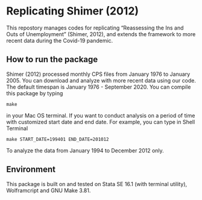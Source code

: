 # Replicating Shimer (2012)

This repostory manages codes for replicating “Reassessing the Ins and Outs of Unemployment” (Shimer, 2012), and extends the framework to more recent data during the Covid-19 pandemic.

## How to run the package
Shimer (2012) processed monthly CPS files from January 1976 to January 2005. You can download and analyze with more recent data using our code. The default timespan is January 1976 - September 2020. You can compile this package by typing
```
make
```
in your Mac OS terminal. If you want to conduct analysis on a period of time with customized start date and end date. For example, you can type in Shell Terminal
```
make START_DATE=199401 END_DATE=201012
```
To analyze the data from January 1994 to December 2012 only.

## Environment
This package is built on and tested on Stata SE 16.1 (with terminal utility), Wolframcript and GNU Make 3.81.
